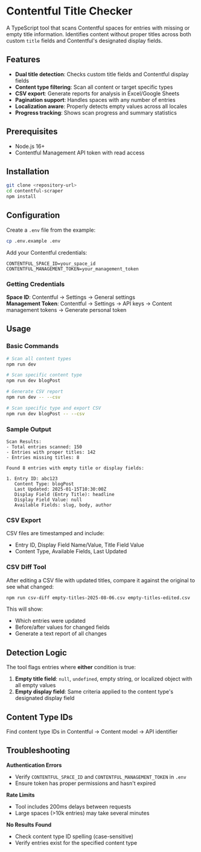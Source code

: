 # Contentful Title Checker

A TypeScript tool that scans Contentful spaces for entries with missing or empty title information. Identifies content without proper titles across both custom `title` fields and Contentful's designated display fields.

## Features

- **Dual title detection**: Checks custom title fields and Contentful display fields
- **Content type filtering**: Scan all content or target specific types
- **CSV export**: Generate reports for analysis in Excel/Google Sheets  
- **Pagination support**: Handles spaces with any number of entries
- **Localization aware**: Properly detects empty values across all locales
- **Progress tracking**: Shows scan progress and summary statistics

## Prerequisites

- Node.js 16+ 
- Contentful Management API token with read access

## Installation

```bash
git clone <repository-url>
cd contentful-scraper
npm install
```

## Configuration

Create a `.env` file from the example:

```bash
cp .env.example .env
```

Add your Contentful credentials:

```env
CONTENTFUL_SPACE_ID=your_space_id
CONTENTFUL_MANAGEMENT_TOKEN=your_management_token
```

### Getting Credentials

**Space ID**: Contentful → Settings → General settings  
**Management Token**: Contentful → Settings → API keys → Content management tokens → Generate personal token

## Usage

### Basic Commands

```bash
# Scan all content types
npm run dev

# Scan specific content type  
npm run dev blogPost

# Generate CSV report
npm run dev -- --csv

# Scan specific type and export CSV
npm run dev blogPost -- --csv
```

### Sample Output

```
Scan Results:
- Total entries scanned: 150
- Entries with proper titles: 142
- Entries missing titles: 8

Found 8 entries with empty title or display fields:

1. Entry ID: abc123
   Content Type: blogPost
   Last Updated: 2025-01-15T10:30:00Z
   Display Field (Entry Title): headline
   Display Field Value: null
   Available Fields: slug, body, author
```

### CSV Export

CSV files are timestamped and include:
- Entry ID, Display Field Name/Value, Title Field Value
- Content Type, Available Fields, Last Updated

### CSV Diff Tool

After editing a CSV file with updated titles, compare it against the original to see what changed:

```bash
npm run csv-diff empty-titles-2025-08-06.csv empty-titles-edited.csv
```

This will show:
- Which entries were updated
- Before/after values for changed fields
- Generate a text report of all changes

## Detection Logic

The tool flags entries where **either** condition is true:

1. **Empty title field**: `null`, `undefined`, empty string, or localized object with all empty values
2. **Empty display field**: Same criteria applied to the content type's designated display field

## Content Type IDs

Find content type IDs in Contentful → Content model → API identifier

## Troubleshooting

**Authentication Errors**
- Verify `CONTENTFUL_SPACE_ID` and `CONTENTFUL_MANAGEMENT_TOKEN` in `.env`
- Ensure token has proper permissions and hasn't expired

**Rate Limits**
- Tool includes 200ms delays between requests
- Large spaces (>10k entries) may take several minutes

**No Results Found**
- Check content type ID spelling (case-sensitive)
- Verify entries exist for the specified content type
